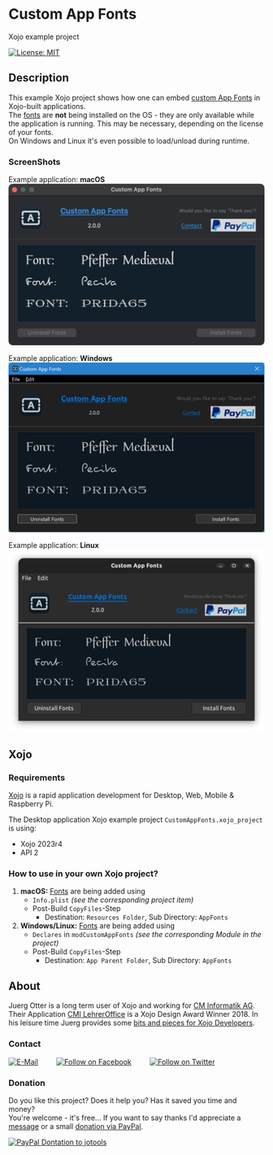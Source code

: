 # Custom App Fonts
Xojo example project

[![License: MIT](https://img.shields.io/badge/License-MIT-green.svg)](LICENSE)

## Description
This example Xojo project shows how one can embed [custom App Fonts](./fonts) in Xojo-built applications.  
The [fonts](./fonts) are **not** being installed on the OS - they are only available while the application is running. This may be necessary, depending on the license of your fonts.  
On Windows and Linux it's even possible to load/unload during runtime.

### ScreenShots
Example application: **macOS**  
![ScreenShot: Example App - macOS](screenshots/customappfonts-macos.png?raw=true)

Example application: **Windows**  
![ScreenShot: Example App - Windows](screenshots/customappfonts-windows.png?raw=true)

Example application: **Linux**  
![ScreenShot: Example App - Linux](screenshots/customappfonts-linux.png?raw=true)

## Xojo
### Requirements
[Xojo](https://www.xojo.com/) is a rapid application development for Desktop, Web, Mobile & Raspberry Pi.  

The Desktop application Xojo example project ```CustomAppFonts.xojo_project``` is using:
- Xojo 2023r4
- API 2

### How to use in your own Xojo project?
1. **macOS:** [Fonts](./fonts) are being added using
   - ```Info.plist``` *(see the corresponding project item)* 
   - Post-Build ```CopyFiles```-Step
     - Destination: ```Resources Folder```, Sub Directory: ```AppFonts```
2. **Windows/Linux:** [Fonts](./fonts) are being added using
   - ```Declares``` in ```modCustomAppFonts``` *(see the corresponding Module in the project)* 
   - Post-Build ```CopyFiles```-Step
     - Destination: ```App Parent Folder```, Sub Directory: ```AppFonts```

## About
Juerg Otter is a long term user of Xojo and working for [CM Informatik AG](https://cmiag.ch/). Their Application [CMI LehrerOffice](https://cmi-bildung.ch/) is a Xojo Design Award Winner 2018. In his leisure time Juerg provides some [bits and pieces for Xojo Developers](https://www.jo-tools.ch/).

### Contact
[![E-Mail](https://img.shields.io/static/v1?style=social&label=E-Mail&message=xojo@jo-tools.ch)](mailto:xojo@jo-tools.ch)
&emsp;&emsp;
[![Follow on Facebook](https://img.shields.io/static/v1?style=social&logo=facebook&label=Facebook&message=juerg.otter)](https://www.facebook.com/juerg.otter)
&emsp;&emsp;
[![Follow on Twitter](https://img.shields.io/twitter/follow/juergotter?style=social)](https://twitter.com/juergotter)

### Donation
Do you like this project? Does it help you? Has it saved you time and money?  
You're welcome - it's free... If you want to say thanks I'd appreciate a [message](mailto:xojo@jo-tools.ch) or a small [donation via PayPal](https://paypal.me/jotools).  

[![PayPal Dontation to jotools](https://img.shields.io/static/v1?style=social&logo=paypal&label=PayPal&message=jotools)](https://paypal.me/jotools)
